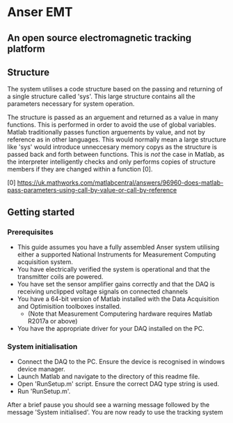 # Anser EMT
## An open source electromagnetic tracking platform

## Structure

The system utilises a code structure based on the passing and returning of
a single structure called 'sys'. This large structure contains all the parameters
necessary for system operation.

The structure is passed as an arguement and returned as a value in many functions. This is performed in order to avoid the use of global variables. Matlab traditionally passes function arguements by value, and not by reference as in other languages. This would normally mean a large structure like 'sys' would introduce unneccesary memory copys as the structure is passed back and forth between functions. This is *not* the case in Matlab, as the interpreter intelligently checks and only performs copies of structure members if they are changed within a function [0].

[0] https://uk.mathworks.com/matlabcentral/answers/96960-does-matlab-pass-parameters-using-call-by-value-or-call-by-reference

## Getting started

### Prerequisites
- This guide assumes you have a fully assembled Anser system utilising either a supported National Instruments for Measurement Computing acquisition system.
- You have electrically verified the system is operational and that the transmitter coils are powered.
- You have set the sensor amplifier gains correctly and that the DAQ is receiving unclipped voltage signals on connected channels
- You have a 64-bit version of Matlab installed with the Data Acquisition and Optimisition toolboxes installed.
  - (Note that Measurement Computering hardware requires Matlab R2017a or above)
- You have the appropriate driver for your DAQ installed on the PC.
  
  
### System initialisation
- Connect the DAQ to the PC. Ensure the device is recognised in windows device manager.
- Launch Matlab and navigate to the directory of this readme file.
- Open 'RunSetup.m' script. Ensure the correct DAQ type string is used.
- Run 'RunSetup.m'.

After a brief pause you should see a warning message followed by the message 'System initialised'.
You are now ready to use the tracking system



